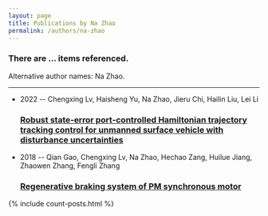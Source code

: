```yaml
---
layout: page
title: Publications by Na Zhao
permalink: /authors/na-zhao
---
```


<h3 id="number-posts">There are ... items referenced.</h3>
<p id='info-authors'>Alternative author names: Na Zhao.</p>
<hr />
<ul class="post-list">
<li><span class='post-meta'>2022 -- Chengxing Lv, Haisheng Yu, Na Zhao, Jieru Chi, Hailin Liu, Lei Li</span><h3><a class='post-link' href="{{ site.baseurl }}/robust-state-error-port-controlled-hamiltonian-trajectory-tracking-control-for-unmanned-surface-vehicle-with-disturbance-uncertainties">Robust state‐error port‐controlled Hamiltonian trajectory tracking control for unmanned surface vehicle with disturbance uncertainties</a></h3></li>
<li><span class='post-meta'>2018 -- Qian Gao, Chengxing Lv, Na Zhao, Hechao Zang, Huilue Jiang, Zhaowen Zhang, Fengli Zhang</span><h3><a class='post-link' href="{{ site.baseurl }}/regenerative-braking-system-of-pm-synchronous-motor">Regenerative braking system of PM synchronous motor</a></h3></li>

</ul>
{% include count-posts.html %}
